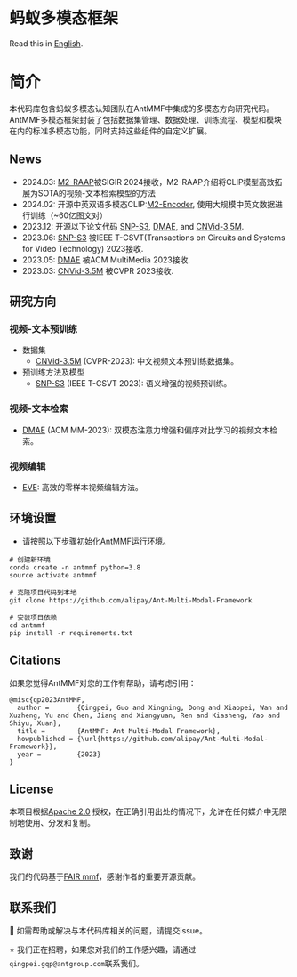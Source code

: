 # 蚂蚁多模态框架
Read this in [English](https://github.com/alipay/Ant-Multi-Modal-Framework/blob/main/README_EN.md).

# 简介
本代码库包含蚂蚁多模态认知团队在AntMMF中集成的多模态方向研究代码。AntMMF多模态框架封装了包括数据集管理、数据处理、训练流程、模型和模块在内的标准多模态功能，同时支持这些组件的自定义扩展。


## News
- 2024.03: [M2-RAAP](https://github.com/alipay/Ant-Multi-Modal-Framework/tree/main/prj/M2_RAAP)被SIGIR 2024接收，M2-RAAP介绍将CLIP模型高效拓展为SOTA的视频-文本检索模型的方法
- 2024.02: 开源中英双语多模态CLIP:[M2-Encoder](https://github.com/alipay/Ant-Multi-Modal-Framework/tree/main/prj/M2_Encoder), 使用大规模中英文数据进行训练（~60亿图文对）
- 2023.12: 开源以下论文代码 [SNP-S3](https://github.com/alipay/Ant-Multi-Modal-Framework/tree/main/prj/snps3_vtp), [DMAE](https://github.com/alipay/Ant-Multi-Modal-Framework/tree/main/prj/dmae_vtp), and [CNVid-3.5M](https://github.com/alipay/Ant-Multi-Modal-Framework/tree/main/prj/cnvid_vtp).
- 2023.06: [SNP-S3](https://ieeexplore.ieee.org/document/10214396) 被IEEE T-CSVT(Transactions on Circuits and Systems for Video Technology) 2023接收.
- 2023.05: [DMAE](https://arxiv.org/pdf/2309.11082.pdf) 被ACM MultiMedia 2023接收.
- 2023.03: [CNVid-3.5M](https://openaccess.thecvf.com/content/CVPR2023/papers/Gan_CNVid-3.5M_Build_Filter_and_Pre-Train_the_Large-Scale_Public_Chinese_Video-Text_CVPR_2023_paper.pdf) 被CVPR 2023接收.
 
## 研究方向

### 视频-文本预训练
- 数据集
  - [CNVid-3.5M](https://openaccess.thecvf.com/content/CVPR2023/papers/Gan_CNVid-3.5M_Build_Filter_and_Pre-Train_the_Large-Scale_Public_Chinese_Video-Text_CVPR_2023_paper.pdf) (CVPR-2023): 中文视频文本预训练数据集。
- 预训练方法及模型
  - [SNP-S3](https://ieeexplore.ieee.org/document/10214396) (IEEE T-CSVT 2023): 语义增强的视频预训练。

### 视频-文本检索 
- [DMAE](https://arxiv.org/pdf/2309.11082.pdf) (ACM MM-2023): 双模态注意力增强和偏序对比学习的视频文本检索。

### 视频编辑
- [EVE](https://arxiv.org/abs/2308.10648): 高效的零样本视频编辑方法。


## 环境设置

- 请按照以下步骤初始化AntMMF运行环境。
```
# 创建新环境
conda create -n antmmf python=3.8
source activate antmmf

# 克隆项目代码到本地
git clone https://github.com/alipay/Ant-Multi-Modal-Framework

# 安装项目依赖
cd antmmf
pip install -r requirements.txt
```

## Citations
如果您觉得AntMMF对您的工作有帮助，请考虑引用：
```
@misc{qp2023AntMMF,
  author =       {Qingpei, Guo and Xingning, Dong and Xiaopei, Wan and Xuzheng, Yu and Chen, Jiang and Xiangyuan, Ren and Kiasheng, Yao and Shiyu, Xuan},
  title =        {AntMMF: Ant Multi-Modal Framework},
  howpublished = {\url{https://github.com/alipay/Ant-Multi-Modal-Framework}},
  year =         {2023}
}
```

## License

本项目根据[Apache 2.0](https://github.com/apache/.github/blob/main/LICENSE) 授权，在正确引用出处的情况下，允许在任何媒介中无限制地使用、分发和复制。

## 致谢
我们的代码基于[FAIR mmf](https://github.com/facebookresearch/mmf)，感谢作者的重要开源贡献。

## 联系我们

:raising_hand: 如需帮助或解决与本代码库相关的问题，请提交issue。

:star: 我们正在招聘，如果您对我们的工作感兴趣，请通过`qingpei.gqp@antgroup.com`联系我们。

